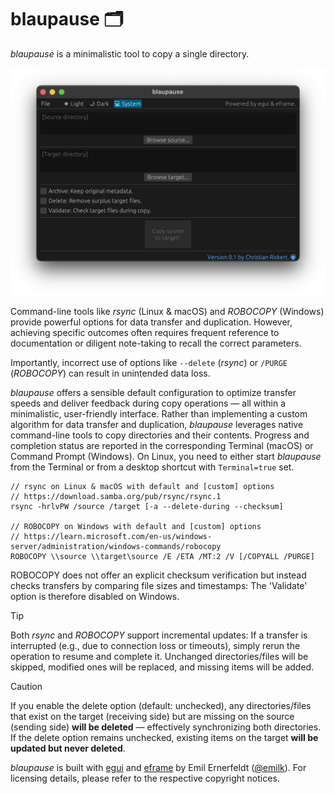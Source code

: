# blaupause 🗂️

_blaupause_ is a minimalistic tool to copy a single directory.

<img src="./assets/gui.png" alt="GUI with macOS" width="566">  

Command-line tools like _rsync_ (Linux & macOS) and _ROBOCOPY_ (Windows) provide powerful options for data transfer and duplication. However, achieving specific outcomes often requires frequent reference to documentation or diligent note-taking to recall the correct parameters.

Importantly, incorrect use of options like `--delete` (_rsync_) or `/PURGE` (_ROBOCOPY_) can result in unintended data loss.

_blaupause_ offers a sensible default configuration to optimize transfer speeds and deliver feedback during copy operations — all within a minimalistic, user-friendly interface. Rather than implementing a custom algorithm for data transfer and duplication, _blaupause_ leverages native command-line tools to copy directories and their contents. Progress and completion status are reported in the corresponding Terminal (macOS) or Command Prompt (Windows). On Linux, you need to either start _blaupause_ from the Terminal or from a desktop shortcut with `Terminal=true` set.

```
// rsync on Linux & macOS with default and [custom] options
// https://download.samba.org/pub/rsync/rsync.1
rsync -hrlvPW /source /target [-a --delete-during --checksum]

// ROBOCOPY on Windows with default and [custom] options
// https://learn.microsoft.com/en-us/windows-server/administration/windows-commands/robocopy
ROBOCOPY \\source \\target\source /E /ETA /MT:2 /V [/COPYALL /PURGE]
```
ROBOCOPY does not offer an explicit checksum verification but instead checks transfers by comparing file sizes and timestamps: The 'Validate' option is therefore disabled on Windows.

>[!TIP]
Both _rsync_ and _ROBOCOPY_ support incremental updates: If a transfer is interrupted (e.g., due to connection loss or timeouts), simply rerun the operation to resume and complete it. Unchanged directories/files will be skipped, modified ones will be replaced, and missing items will be added.

>[!CAUTION]
If you enable the delete option (default: unchecked), any directories/files that exist on the target (receiving side) but are missing on the source (sending side) **will be deleted** — effectively synchronizing both directories. If the delete option remains unchecked, existing items on the target **will be updated but never deleted**.

_blaupause_ is built with [egui](https://github.com/emilk/egui) and [eframe](https://github.com/emilk/egui/tree/master/crates/eframe) by Emil Ernerfeldt ([@emilk](https://github.com/emilk)). For licensing details, please refer to the respective copyright notices.
